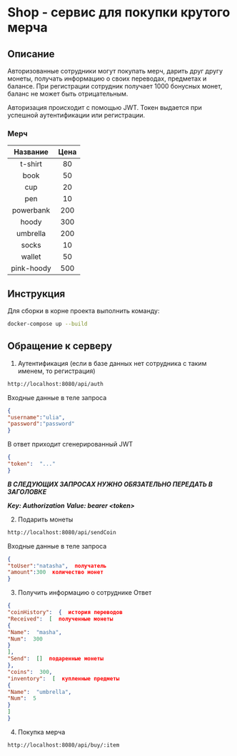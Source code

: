 # Shop - сервис для покупки крутого мерча
## Описание
Авторизованные сотрудники могут покупать мерч, дарить друг другу монеты, получать информацию о своих переводах, предметах и балансе. При регистрации сотрудник получает 1000 бонусных монет, баланс не может быть отрицательным.

Авторизация происходит с помощью JWT. Токен выдается при успешной аутентификации или регистрации.
### Мерч
| Название | Цена |
|:--:|:--:|
| t-shirt | 80
| book| 50
| cup| 20
| pen| 10
| powerbank| 200
| hoody| 300
| umbrella| 200
| socks| 10
| wallet| 50
| pink-hoody| 500

## Инструкция

Для сборки в корне проекта выполнить команду:
```bash
docker-compose up --build
```
## Обращение к серверу

 1.  Аутентификация (если в базе данных нет сотрудника с таким именем, то регистрация)
```bash
http://localhost:8080/api/auth
``` 
Входные данные в теле запроса
```json
{
"username":"ulia",
"password":"password"
}
```
В ответ приходит сгенерированный JWT
```json
{
"token":  "..."
}
```
***В СЛЕДУЮЩИХ ЗАПРОСАХ НУЖНО ОБЯЗАТЕЛЬНО ПЕРЕДАТЬ В ЗАГОЛОВКЕ***

***Key: Authorization***
***Value: bearer \<token\>***

2. Подарить монеты
```bash 
http://localhost:8080/api/sendCoin
```
Входные данные в теле запроса
```json
{
"toUser":"natasha",  получатель
"amount":300  количество монет
}
```
3. Получить информацию о сотруднике
Ответ
```json
{
"coinHistory":  {  история переводов
"Received":  [  полученные монеты
{
"Name":  "masha",
"Num":  300
}
],
"Send":  []  подаренные монеты
},
"coins":  300,
"inventory":  [  купленные предметы
{
"Name":  "umbrella",
"Num":  5
}
]
}
```
4.  Покупка мерча
```bash
http://localhost:8080/api/buy/:item
``` 
